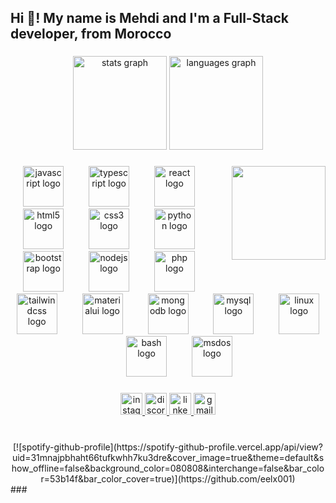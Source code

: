 <h2 align="left">Hi 👋! My name is Mehdi and I'm a Full-Stack developer, from Morocco</h2>

###

<div align="center">
  <img src="https://github-readme-stats.vercel.app/api?username=eelx001&hide_title=false&hide_rank=false&show_icons=true&include_all_commits=true&count_private=true&disable_animations=false&theme=aura&locale=en&hide_border=false" height="150" alt="stats graph"  />
  <img src="https://github-readme-stats.vercel.app/api/top-langs?username=eelx001&locale=en&hide_title=false&layout=compact&card_width=320&langs_count=5&theme=dracula&hide_border=false" height="150" alt="languages graph"  />
</div>

###

<img align="right" height="150" src="https://media0.giphy.com/media/4Ev0Ari2Nd9io/giphy.gif?cid=ecf05e476jfnllq6ydzou1g8sdignkm9lmwcobdox9coqgas&ep=v1_gifs_search&rid=giphy.gif"  />

###

<div align="center">
  <img src="https://cdn.jsdelivr.net/gh/devicons/devicon/icons/javascript/javascript-original.svg" height="65" alt="javascript logo"  />
  <img width="32" />
  <img src="https://cdn.jsdelivr.net/gh/devicons/devicon/icons/typescript/typescript-original.svg" height="65" alt="typescript logo"  />
  <img width="32" />
  <img src="https://cdn.jsdelivr.net/gh/devicons/devicon/icons/react/react-original.svg" height="65" alt="react logo"  />
  <img width="32" />
  <img src="https://cdn.jsdelivr.net/gh/devicons/devicon/icons/html5/html5-original.svg" height="65" alt="html5 logo"  />
  <img width="32" />
  <img src="https://cdn.jsdelivr.net/gh/devicons/devicon/icons/css3/css3-original.svg" height="65" alt="css3 logo"  />
  <img width="32" />
  <img src="https://cdn.jsdelivr.net/gh/devicons/devicon/icons/python/python-original.svg" height="65" alt="python logo"  />
  <img width="32" />
  <img src="https://cdn.jsdelivr.net/gh/devicons/devicon/icons/bootstrap/bootstrap-original.svg" height="65" alt="bootstrap logo"  />
  <img width="32" />
  <img src="https://cdn.jsdelivr.net/gh/devicons/devicon/icons/nodejs/nodejs-original.svg" height="65" alt="nodejs logo"  />
  <img width="32" />
  <img src="https://cdn.jsdelivr.net/gh/devicons/devicon/icons/php/php-original.svg" height="65" alt="php logo"  />
  <img width="32" />
  <img src="https://cdn.jsdelivr.net/gh/devicons/devicon/icons/tailwindcss/tailwindcss-original-wordmark.svg" height="65" alt="tailwindcss logo"  />
  <img width="32" />
  <img src="https://cdn.jsdelivr.net/gh/devicons/devicon/icons/materialui/materialui-original.svg" height="65" alt="materialui logo"  />
  <img width="32" />
  <img src="https://cdn.jsdelivr.net/gh/devicons/devicon/icons/mongodb/mongodb-original.svg" height="65" alt="mongodb logo"  />
  <img width="32" />
  <img src="https://cdn.jsdelivr.net/gh/devicons/devicon/icons/mysql/mysql-original.svg" height="65" alt="mysql logo"  />
  <img width="32" />
  <img src="https://cdn.jsdelivr.net/gh/devicons/devicon/icons/linux/linux-original.svg" height="65" alt="linux logo"  />
  <img width="32" />
  <img src="https://cdn.jsdelivr.net/gh/devicons/devicon/icons/bash/bash-original.svg" height="65" alt="bash logo"  />
  <img width="32" />
  <img src="https://cdn.jsdelivr.net/gh/devicons/devicon/icons/msdos/msdos-original.svg" height="65" alt="msdos logo"  />
</div>

###

<div align="center">
  <a href="https://www.instagram.com/eelx001/" target="_blank">
    <img src="https://img.shields.io/static/v1?message=Instagram&logo=instagram&label=&color=E4405F&logoColor=white&labelColor=&style=for-the-badge" height="35" alt="instagram logo"  />
  </a>
  <a href="https://discordapp.com/users/497041448336883712" target="_blank">
    <img src="https://img.shields.io/static/v1?message=Discord&logo=discord&label=&color=7289DA&logoColor=white&labelColor=&style=for-the-badge" height="35" alt="discord logo"  />
  </a>
  <a href="https://www.linkedin.com/in/mehdi-joumad/" target="_blank">
    <img src="https://img.shields.io/static/v1?message=LinkedIn&logo=linkedin&label=&color=0077B5&logoColor=white&labelColor=&style=for-the-badge" height="35" alt="linkedin logo"  />
  </a>
  <a href="https://mail.google.com/mail/u/0/?tab=rm&ogbl#inbox" target="_blank">
    <img src="https://img.shields.io/static/v1?message=Gmail&logo=gmail&label=&color=D14836&logoColor=white&labelColor=&style=for-the-badge" height="35" alt="gmail logo"  />
  </a>
</div>

###

<br clear="both">
<div align="center">
[![spotify-github-profile](https://spotify-github-profile.vercel.app/api/view?uid=31mnajpbhaht66tufkwhh7ku3dre&cover_image=true&theme=default&show_offline=false&background_color=080808&interchange=false&bar_color=53b14f&bar_color_cover=true)](https://github.com/eelx001)
</div>
###
